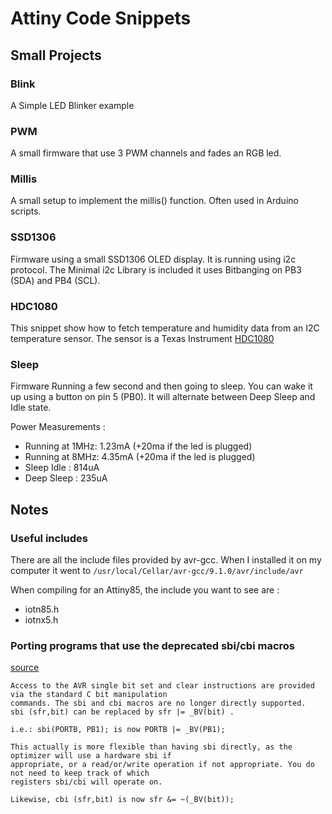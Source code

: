 # Attiny Code Snippets

## Small Projects
### Blink

A Simple LED Blinker example

### PWM

A small firmware that use 3 PWM channels and fades an RGB led.

### Millis

A small setup to implement the millis() function. Often used in Arduino scripts.

### SSD1306

Firmware using a small SSD1306 OLED display. It is running using i2c protocol. The Minimal i2c Library is included it uses Bitbanging on PB3 (SDA) and PB4 (SCL).

### HDC1080

This snippet show how to fetch temperature and humidity data from an I2C temperature sensor. The sensor is a Texas Instrument [HDC1080](http://www.ti.com/lit/ds/symlink/hdc1080.pdf)

### Sleep

Firmware Running a few second and then going to sleep. You can wake it up using a button on pin 5 (PB0). It will alternate between Deep Sleep and Idle state.

Power Measurements :
- Running at 1MHz: 1.23mA (+20ma if the led is plugged)
- Running at 8MHz: 4.35mA (+20ma if the led is plugged)
- Sleep Idle : 814uA
- Deep Sleep : 235uA


## Notes

### Useful includes

There are all the include files provided by avr-gcc. When I installed it on my computer it went to
`/usr/local/Cellar/avr-gcc/9.1.0/avr/include/avr`

When compiling for an Attiny85, the include you want to see are :
- iotn85.h
- iotnx5.h

### Porting programs that use the deprecated sbi/cbi macros

[source](https://www.nongnu.org/avr-libc/user-manual/group__avr__sfr.html)

```
Access to the AVR single bit set and clear instructions are provided via the standard C bit manipulation
commands. The sbi and cbi macros are no longer directly supported.
sbi (sfr,bit) can be replaced by sfr |= _BV(bit) .

i.e.: sbi(PORTB, PB1); is now PORTB |= _BV(PB1);

This actually is more flexible than having sbi directly, as the optimizer will use a hardware sbi if
appropriate, or a read/or/write operation if not appropriate. You do not need to keep track of which
registers sbi/cbi will operate on.

Likewise, cbi (sfr,bit) is now sfr &= ~(_BV(bit));
```
